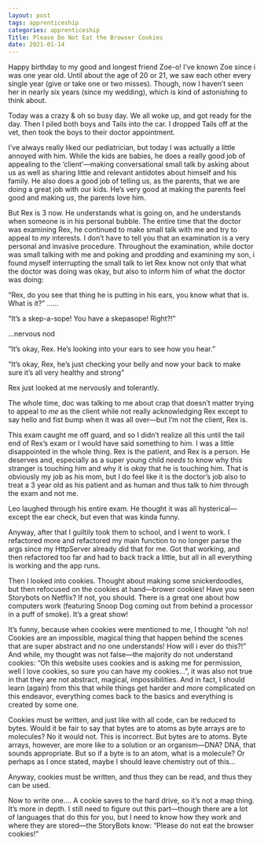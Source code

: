 ```yaml
---
layout: post 
tags: apprenticeship
categories: apprenticeship
Title: Please Do Not Eat the Browser Cookies
date: 2021-01-14
---
```


Happy birthday to my good and longest friend Zoe-o!  I’ve known Zoe since i was one year old. Until about the age of 20 or 21, we saw each other every single year (give or take one or two misses).  Though, now I haven’t seen her in nearly six years (since my wedding), which is kind of astonishing to think about. 

Today was a crazy & oh so busy day.  We all woke up, and got ready for the day.  Then I piled both boys and Tails into the car.  I dropped Tails off at the vet, then took the boys to their doctor appointment.  

I’ve always really liked our pediatrician, but today I was actually a little annoyed with him.  While the kids are babies, he does a really good job of appealing to the ‘client’—making conversational small talk by asking about us as well as sharing little and relevant antidotes about himself and his family.  He also does a good job of telling us, as the parents, that we are doing a great job with our kids.  He’s very good at making the parents feel good and making *us*, the parents love him.

But Rex is 3 now.  He understands what is going on, and he understands when someone is in his personal bubble.  The entire time that the doctor was examining Rex, he continued to make small talk with me and try to appeal to *my* interests.  I don’t have to tell you that an examination is a very personal and invasive procedure.  Throughout the examination, while doctor was small talking with me and poking and prodding and examining my son, i found myself interrupting the small talk to let Rex know not only that what the doctor was doing was okay, but also to inform him of what the doctor was doing:

“Rex, do you see that thing he is putting in his ears, you know what that is.  What is it?”
……

“It’s a skep-a-sope!  You have a skepasope! Right?!”

...nervous nod

“It’s okay, Rex.  He’s looking into your ears to see how you hear.”

“It’s okay, Rex, he’s just checking your belly and now your back to make sure it’s all very healthy and strong”

Rex just looked at me nervously and tolerantly.  

The whole time, doc was talking to me about crap that doesn’t matter trying to appeal to *me* as the client while not really acknowledging Rex except to say hello and fist bump when it was all over—but I’m not the client, Rex is.  

This exam caught me off guard, and so I didn’t realize all this until the tail end of Rex’s exam or I would have said something to him.  I was a little disappointed in the whole thing.  Rex is the patient, and Rex is a person.  He deserves and, especially as a super young child *needs* to know why this stranger is touching him and why it is *okay* that he is touching him.  That is obviously my job as his mom, but I do feel like it is the doctor’s job also to treat a 3 year old as his patient and as human and thus talk to *him* through the exam and not me.  

Leo laughed through his entire exam.  He thought it was all hysterical—except the ear check, but even that was kinda funny.  

Anyway, after that I guiltily took them to school, and I went to work.  I refactored more and refactored my main function to no longer parse the args since my HttpServer already did that for me.  Got that working, and then refactored too far and had to back track a little, but all in all everything is working and the app runs.  

Then I looked into cookies.  Thought about making some snickerdoodles, but then refocused on the cookies at hand—brower cookies!  Have you seen Storybots on Netflix?  If not, you should.  There is a great one about how computers work (featuring Snoop Dog coming out from behind a processor in a puff of smoke).  It’s a great show!  

It’s funny, because when cookies were mentioned to me, I thought “oh no! Cookies are an impossible, magical thing that happen behind the scenes that are super abstract and no one understands!  How will i ever do this?!”  And while, my thought was not false—the majority do not understand cookies:  “Oh this website uses cookies and is asking me for permission, well I love cookies, so sure you can have my cookies…”, it was also not true in that they are not abstract, magical, impossibilities.  And in fact, I should learn (again) from this that while things get harder and more complicated on this endeavor, everything comes back to the basics and everything is created by some one.

Cookies must be written, and just like with all code, can be reduced to bytes.  Would it be fair to say that bytes are to atoms as byte arrays are to molecules?  No it would not.  This is incorrect.  But bytes are to atoms.  Byte arrays, however, are more like to a solution or an organism—DNA?  DNA, that sounds appropriate.  But so if a byte is to an atom, what is a molecule? Or perhaps as I once stated, maybe I should leave chemistry out of this…

Anyway, cookies must be written, and thus they can be read, and thus they can be used. 

Now to write one…. A cookie saves to the hard drive, so it’s not a map thing.  It’s more in depth.  I still need to figure out this part—though there are a lot of languages that do this for you, but I need to know how they work and where they are stored—the StoryBots know:  “Please do not eat the browser cookies!”

